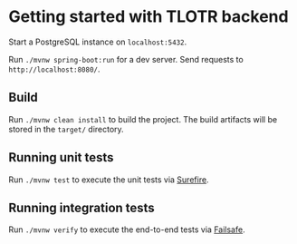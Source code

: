 # Getting started with TLOTR backend

Start a PostgreSQL instance on `localhost:5432`.  

Run `./mvnw spring-boot:run` for a dev server. Send requests to `http://localhost:8080/`.

## Build

Run `./mvnw clean install` to build the project. The build artifacts will be stored in the `target/` directory.

## Running unit tests

Run `./mvnw test` to execute the unit tests via [Surefire](https://maven.apache.org/surefire/maven-surefire-plugin/index.html).

## Running integration tests

Run `./mvnw verify` to execute the end-to-end tests via [Failsafe](https://maven.apache.org/surefire/maven-failsafe-plugin/index.html).
